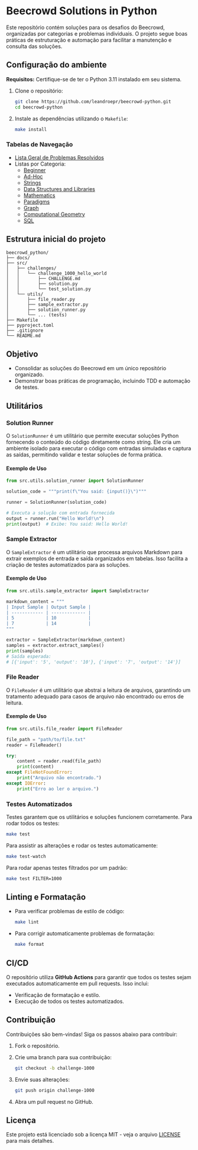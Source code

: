 # Beecrowd Solutions in Python

Este repositório contém soluções para os desafios do Beecrowd, organizadas por categorias e problemas individuais. O projeto segue boas práticas de estruturação e automação para facilitar a manutenção e consulta das soluções.

## Configuração do ambiente

**Requisitos:** Certifique-se de ter o Python 3.11 instalado em seu sistema.

1. Clone o repositório:

    ```bash
    git clone https://github.com/leandroepr/beecrowd-python.git
    cd beecrowd-python
    ```

2. Instale as dependências utilizando o `Makefile`:

    ```bash
    make install
    ```

### Tabelas de Navegação

-   [Lista Geral de Problemas Resolvidos](docs/all_problems.md)
-   Listas por Categoria:
    -   [Beginner](docs/beginner.md)
    -   [Ad-Hoc](docs/ad_hoc.md)
    -   [Strings](docs/strings.md)
    -   [Data Structures and Libraries](docs/data_structures_and_libraries.md)
    -   [Mathematics](docs/mathematics.md)
    -   [Paradigms](docs/paradigms.md)
    -   [Graph](docs/graph.md)
    -   [Computational Geometry](docs/computational_geometry.md)
    -   [SQL](docs/sql.md)

## Estrutura inicial do projeto

```
beecrowd_python/
├── docs/
├── src/
│   ├── challenges/
│   │   └── challenge_1000_hello_world
│   │       ├── CHALLENGE.md
│   │       ├── solution.py
│   │       └── test_solution.py
│   └── utils/
│       ├── file_reader.py
│       ├── sample_extractor.py
│       ├── solution_runner.py
│       └── ... (tests)
├── Makefile
├── pyproject.toml
├── .gitignore
└── README.md
```

## Objetivo

-   Consolidar as soluções do Beecrowd em um único repositório organizado.
-   Demonstrar boas práticas de programação, incluindo TDD e automação de testes.

## Utilitários

### Solution Runner

O `SolutionRunner` é um utilitário que permite executar soluções Python fornecendo o conteúdo do código diretamente como string. Ele cria um ambiente isolado para executar o código com entradas simuladas e captura as saídas, permitindo validar e testar soluções de forma prática.

#### Exemplo de Uso

```python
from src.utils.solution_runner import SolutionRunner

solution_code = """print(f\"You said: {input()}\")"""

runner = SolutionRunner(solution_code)

# Executa a solução com entrada fornecida
output = runner.run("Hello World!\n")
print(output)  # Exibe: You said: Hello World!
```

### Sample Extractor

O `SampleExtractor` é um utilitário que processa arquivos Markdown para extrair exemplos de entrada e saída organizados em tabelas. Isso facilita a criação de testes automatizados para as soluções.

#### Exemplo de Uso

```python
from src.utils.sample_extractor import SampleExtractor

markdown_content = """
| Input Sample | Output Sample |
| ------------ | ------------- |
| 5            | 10            |
| 7            | 14            |
"""

extractor = SampleExtractor(markdown_content)
samples = extractor.extract_samples()
print(samples)
# Saída esperada:
# [{'input': '5', 'output': '10'}, {'input': '7', 'output': '14'}]
```

### File Reader

O `FileReader` é um utilitário que abstrai a leitura de arquivos, garantindo um tratamento adequado para casos de arquivo não encontrado ou erros de leitura.

#### Exemplo de Uso

```python
from src.utils.file_reader import FileReader

file_path = "path/to/file.txt"
reader = FileReader()

try:
    content = reader.read(file_path)
    print(content)
except FileNotFoundError:
    print("Arquivo não encontrado.")
except IOError:
    print("Erro ao ler o arquivo.")
```

### Testes Automatizados

Testes garantem que os utilitários e soluções funcionem corretamente. Para rodar todos os testes:

```bash
make test
```

Para assistir as alterações e rodar os testes automaticamente:

```bash
make test-watch
```

Para rodar apenas testes filtrados por um padrão:

```bash
make test FILTER=1000
```

## Linting e Formatação

-   Para verificar problemas de estilo de código:

    ```bash
    make lint
    ```

-   Para corrigir automaticamente problemas de formatação:

    ```bash
    make format
    ```

## CI/CD

O repositório utiliza **GitHub Actions** para garantir que todos os testes sejam executados automaticamente em pull requests. Isso inclui:

-   Verificação de formatação e estilo.
-   Execução de todos os testes automatizados.

## Contribuição

Contribuições são bem-vindas! Siga os passos abaixo para contribuir:

1. Fork o repositório.
2. Crie uma branch para sua contribuição:

    ```bash
    git checkout -b challenge-1000
    ```

3. Envie suas alterações:

    ```bash
    git push origin challenge-1000
    ```

4. Abra um pull request no GitHub.

## Licença

Este projeto está licenciado sob a licença MIT - veja o arquivo [LICENSE](LICENSE) para mais detalhes.
